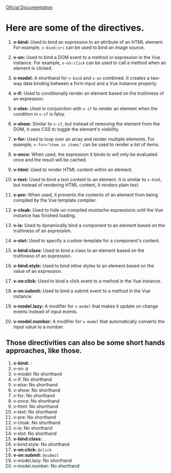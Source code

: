 [Oficial Documentation](https://vuejs.org/api/built-in-directives.html#built-in-directives)


# Here are some of the directives.

1.  **v-bind:** Used to bind an expression to an attribute of an HTML element. For example, `v-bind:src` can be used to bind an image source.
    
2.  **v-on:** Used to bind a DOM event to a method or expression in the Vue instance. For example, `v-on:click` can be used to call a method when an element is clicked.
    
3.  **v-model:** A shorthand for `v-bind` and `v-on` combined. It creates a two-way data binding between a form input and a Vue instance property.
    
4.  **v-if:** Used to conditionally render an element based on the truthiness of an expression.
    
5.  **v-else:** Used in conjunction with `v-if` to render an element when the condition in `v-if` is falsy.
    
6.  **v-show:** Similar to `v-if`, but instead of removing the element from the DOM, it uses CSS to toggle the element's visibility.
    
7.  **v-for:** Used to loop over an array and render multiple elements. For example, `v-for="item in items"` can be used to render a list of items.
    
8.  **v-once:** When used, the expression it binds to will only be evaluated once and the result will be cached.
    
9.  **v-html:** Used to render HTML content within an element.
    
10.  **v-text:** Used to bind a text content to an element. It is similar to `v-html`, but instead of rendering HTML content, it renders plain text.
    
11.  **v-pre:** When used, it prevents the contents of an element from being compiled by the Vue template compiler.
    
12.  **v-cloak:** Used to hide un-compiled mustache expressions until the Vue instance has finished loading.
    
13.  **v-is:** Used to dynamically bind a component to an element based on the truthiness of an expression.
    
14.  **v-slot:** Used to specify a custom template for a component's content.
    
15.  **v-bind:class:** Used to bind a class to an element based on the truthiness of an expression.
    
16.  **v-bind:style:** Used to bind inline styles to an element based on the value of an expression.
    
17.  **v-on:click:** Used to bind a click event to a method in the Vue instance.
    
18.  **v-on:submit:** Used to bind a submit event to a method in the Vue instance.
    
19.  **v-model.lazy:** A modifier for `v-model` that makes it update on change events instead of input events.
    
20.  **v-model.number:** A modifier for `v-model` that automatically converts the input value to a number.


## Those directivities can also be some short hands approaches, like those.

1.  **v-bind:** `:`
2.  v-on: `@`
3.  v-model: No shorthand
4.  v-if: No shorthand
5.  v-else: No shorthand
6.  v-show: No shorthand
7.  v-for: No shorthand
8.  v-once: No shorthand
9.  v-html: No shorthand
10.  v-text: No shorthand
11.  v-pre: No shorthand
12.  v-cloak: No shorthand
13.  v-is: No shorthand
14.  v-slot: No shorthand
15.  **v-bind:class:** `.`
16.  v-bind:style: No shorthand
17.  **v-on:click:** `@click`
18.  **v-on:submit:** `@submit`
19.  v-model.lazy: No shorthand
20.  v-model.number: No shorthand